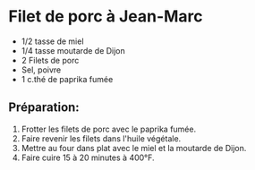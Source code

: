 # Filet de porc à Jean-Marc

- 1/2 tasse de miel
- 1/4 tasse moutarde de Dijon
- 2 Filets de porc
- Sel, poivre
- 1 c.thé de paprika fumée

## Préparation:

1. Frotter les filets de porc avec le paprika fumée.
2. Faire revenir les filets dans l'huile végétale.
3. Mettre au four dans plat avec le miel et la moutarde de Dijon.
4. Faire cuire 15 à 20 minutes à 400°F.
